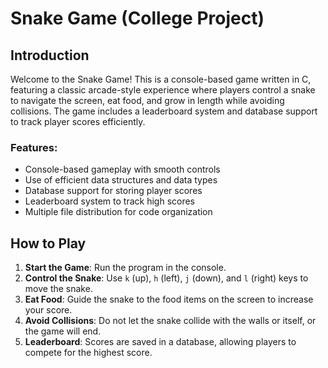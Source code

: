 # Snake Game (College Project)

## Introduction
Welcome to the Snake Game! This is a console-based game written in C, featuring a classic arcade-style experience where players control a snake to navigate the screen, eat food, and grow in length while avoiding collisions. The game includes a leaderboard system and database support to track player scores efficiently.

### Features:
- Console-based gameplay with smooth controls
- Use of efficient data structures and data types
- Database support for storing player scores
- Leaderboard system to track high scores
- Multiple file distribution for code organization

## How to Play
1. **Start the Game**: Run the program in the console.
2. **Control the Snake**: Use `k` (up), `h` (left), `j` (down), and `l` (right) keys to move the snake.
3. **Eat Food**: Guide the snake to the food items on the screen to increase your score.
4. **Avoid Collisions**: Do not let the snake collide with the walls or itself, or the game will end.
5. **Leaderboard**: Scores are saved in a database, allowing players to compete for the highest score.

